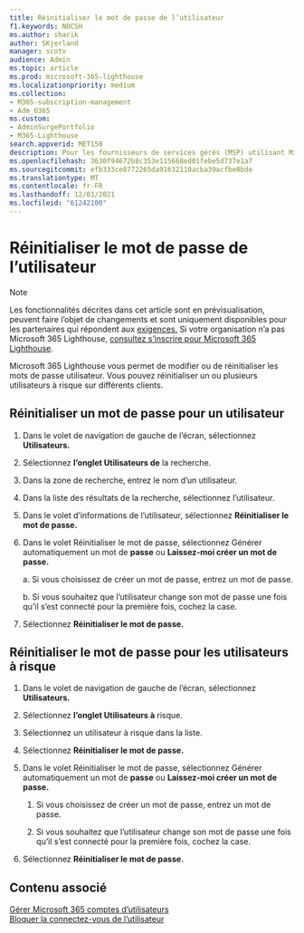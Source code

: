 ```yaml
---
title: Réinitialiser le mot de passe de l’utilisateur
f1.keywords: NOCSH
ms.author: sharik
author: SKjerland
manager: scotv
audience: Admin
ms.topic: article
ms.prod: microsoft-365-lighthouse
ms.localizationpriority: medium
ms.collection:
- M365-subscription-management
- Adm_O365
ms.custom:
- AdminSurgePortfolio
- M365-Lighthouse
search.appverid: MET150
description: Pour les fournisseurs de services gérés (MSP) utilisant Microsoft 365 Lighthouse, découvrez comment réinitialiser le mot de passe de l’utilisateur.
ms.openlocfilehash: 3630f94672b8c353e115668ed01febe5d737e1a7
ms.sourcegitcommit: efb333ce0772265da91632110acba39acfbe0bde
ms.translationtype: MT
ms.contentlocale: fr-FR
ms.lasthandoff: 12/01/2021
ms.locfileid: "61242100"
---
```

# <a name="reset-user-password"></a>Réinitialiser le mot de passe de l’utilisateur

> [!NOTE]
> Les fonctionnalités décrites dans cet article sont en prévisualisation, peuvent faire l’objet de changements et sont uniquement disponibles pour les partenaires qui répondent aux [exigences.](m365-lighthouse-requirements.md) Si votre organisation n’a pas Microsoft 365 Lighthouse, [consultez s’inscrire pour Microsoft 365 Lighthouse](m365-lighthouse-sign-up.md).

Microsoft 365 Lighthouse vous permet de modifier ou de réinitialiser les mots de passe utilisateur. Vous pouvez réinitialiser un ou plusieurs utilisateurs à risque sur différents clients.

## <a name="reset-a-password-for-a-user"></a>Réinitialiser un mot de passe pour un utilisateur

1. Dans le volet de navigation de gauche de l’écran, sélectionnez **Utilisateurs.**

2. Sélectionnez **l’onglet Utilisateurs de** la recherche.

3. Dans la zone de recherche, entrez le nom d’un utilisateur.

4. Dans la liste des résultats de la recherche, sélectionnez l’utilisateur.

5. Dans le volet d’informations de l’utilisateur, sélectionnez **Réinitialiser le mot de passe.**

6. Dans le volet Réinitialiser le mot de passe, sélectionnez Générer automatiquement un mot de **passe** ou **Laissez-moi créer un mot de passe.**

    a. Si vous choisissez de créer un mot de passe, entrez un mot de passe.

    b. Si vous souhaitez que l’utilisateur change son mot de passe une fois qu’il s’est connecté pour la première fois, cochez la case.

7. Sélectionnez **Réinitialiser le mot de passe.**

## <a name="reset-password-for-risky-users"></a>Réinitialiser le mot de passe pour les utilisateurs à risque

1. Dans le volet de navigation de gauche de l’écran, sélectionnez **Utilisateurs.**

2. Sélectionnez **l’onglet Utilisateurs à** risque.

3. Sélectionnez un utilisateur à risque dans la liste.

4. Sélectionnez **Réinitialiser le mot de passe.**

5. Dans le volet Réinitialiser le mot de passe, sélectionnez Générer automatiquement un mot de **passe** ou **Laissez-moi créer un mot de passe.**

   1. Si vous choisissez de créer un mot de passe, entrez un mot de passe.

   1. Si vous souhaitez que l’utilisateur change son mot de passe une fois qu’il s’est connecté pour la première fois, cochez la case.

6. Sélectionnez **Réinitialiser le mot de passe.**

## <a name="related-content"></a>Contenu associé

[Gérer Microsoft 365 comptes d’utilisateurs](../enterprise/manage-microsoft-365-accounts.md)\
[Bloquer la connectez-vous de l’utilisateur](m365-lighthouse-block-user-signin.md)
